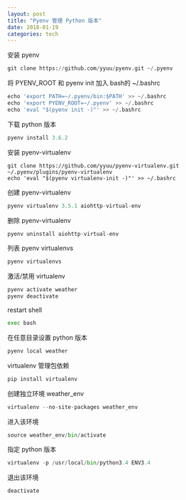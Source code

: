 ```yaml
---
layout: post
title: "Pyenv 管理 Python 版本"
date: 2018-01-19
categories: tech
---
```


安装 pyenv  

~~~python
git clone https://github.com/yyuu/pyenv.git ~/.pyenv
~~~

将 PYENV_ROOT 和 pyenv init 加入 bash的 ~/.bashrc

~~~python
echo 'export PATH=~/.pyenv/bin:$PATH' >> ~/.bashrc
echo 'export PYENV_ROOT=~/.pyenv' >> ~/.bashrc
echo 'eval "$(pyenv init -)"' >> ~/.bashrc
~~~
下载 python 版本

~~~python
pyenv install 3.6.2
~~~

安装 pyenv-virtualenv

~~~git
git clone https://github.com/yyuu/pyenv-virtualenv.git ~/.pyenv/plugins/pyenv-virtualenv
echo 'eval "$(pyenv virtualenv-init -)"' >> ~/.bashrc
~~~

创建 pyenv-virtualenv

~~~python
pyenv virtualenv 3.5.1 aiohttp-virtual-env
~~~

删除 pyenv-virtualenv

~~~python
pyenv uninstall aiohttp-virtual-env
~~~

列表 pyenv virtualenvs

~~~python
pyenv virtualenvs
~~~

激活/禁用 virtualenv
~~~python
pyenv activate weather
pyenv deactivate
~~~

restart shell
~~~python
exec bash
~~~

在任意目录设置 python 版本
~~~python
pyenv local weather
~~~

virtualenv 管理包依赖

~~~python
pip install virtualenv
~~~
创建独立环境 weather_env
~~~python
virtualenv --no-site-packages weather_env
~~~
进入该环境
~~~python
source weather_env/bin/activate
~~~
指定 python 版本
~~~python
virtualenv -p /usr/local/bin/python3.4 ENV3.4
~~~
退出该环境
~~~python
deactivate
~~~
